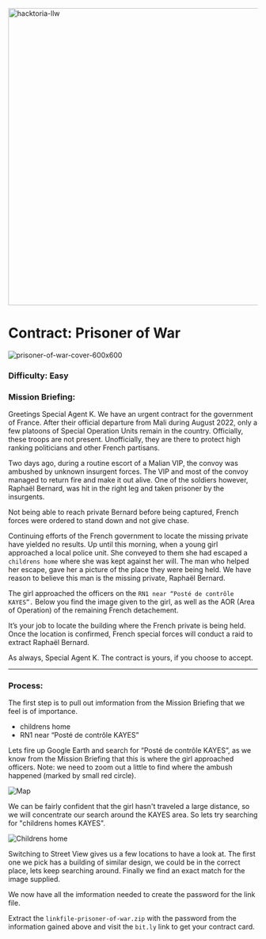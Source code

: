 <img width="600" alt="hacktoria-llw" src="https://user-images.githubusercontent.com/117080369/203552008-2d0e0a07-1815-485b-8f3f-ae7ed7258af8.png">

# Contract: Prisoner of War
![prisoner-of-war-cover-600x600](https://user-images.githubusercontent.com/117080369/203552724-a6ce6a0b-139e-483d-b076-39d2eb69e2ad.png)

### Difficulty: Easy

### Mission Briefing:
Greetings Special Agent K. We have an urgent contract for the government of France. After their official departure from Mali during August 2022, only a few platoons of Special Operation Units remain in the country. Officially, these troops are not present. Unofficially, they are there to protect high ranking politicians and other French partisans.

Two days ago, during a routine escort of a Malian VIP, the convoy was ambushed by unknown insurgent forces. The VIP and most of the convoy managed to return fire and make it out alive. One of the soldiers however, Raphaël Bernard, was hit in the right leg and taken prisoner by the insurgents.

Not being able to reach private Bernard before being captured, French forces were ordered to stand down and not give chase.

Continuing efforts of the French government to locate the missing private have yielded no results. Up until this morning, when a young girl approached a local police unit. She conveyed to them she had escaped a `childrens home` where she was kept against her will. The man who helped her escape, gave her a picture of the place they were being held. We have reason to believe this man is the missing private, Raphaël Bernard.

The girl approached the officers on the `RN1 near “Posté de contrôle KAYES”.` Below you find the image given to the girl, as well as the AOR (Area of Operation) of the remaining French detachement.

It’s your job to locate the building where the French private is being held. Once the location is confirmed, French special forces will conduct a raid to extract Raphaël Bernard.

As always, Special Agent K. The contract is yours, if you choose to accept.

---

### Process:
The first step is to pull out imformation from the Mission Briefing that we feel is of importance.
* childrens home
* RN1 near “Posté de contrôle KAYES”

Lets fire up Google Earth and search for “Posté de contrôle KAYES”, as we know from the Mission Briefing that this is where the girl approached officers. 
Note: we need to zoom out a little to find where the ambush happened (marked by small red circle).

![Map](https://user-images.githubusercontent.com/117080369/199037471-6765b23f-432d-4b74-84a4-5ac037690ec0.png)

We can be fairly confident that the girl hasn't traveled a large distance, so we will concentrate our search around the KAYES area. So lets try searching for "childrens homes KAYES".

![Childrens home](https://user-images.githubusercontent.com/117080369/199039820-53bc948c-1537-466f-92bd-b8d40060590b.png)

Switching to Street View gives us a few locations to have a look at. The first one we pick has a building of similar design, we could be in the correct place, lets keep searching around. Finally we find an exact match for the image supplied.

We now have all the imformation needed to create the password for the link file.

Extract the `linkfile-prisoner-of-war.zip` with the password from the information gained above and visit the `bit.ly` link to get your contract card.
